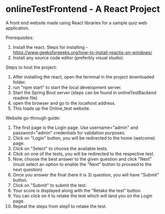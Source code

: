 # onlineTestFrontend - A React Project

A front end website made using React libraries for a sample quiz web application.

Prerequisites:

1. Install the react. Steps for installing - https://www.geeksforgeeks.org/how-to-install-reactjs-on-windows/
2. Install any source code editor (preferbly visual studio).


Steps to host the project:

1. After installing the react, open the terminal in the project downloaded folder.
2. run "npm start" to start the local development server.
3. Start the Spring Boot server (steps can be found in onlineTestBackend readme file)
3. open the browser and go to the localhost address.
4. This loads up the Online_test website.

Website go-through guide:

1. The first page is the Login page. Use username="admin" and password="admin" credentials for validation purposes.
2. Click on "Login" button, you will be redirected to the home (welcome) page.
3. Click on "Select" to choose the available tests.
4. Click on one of the tests, you will be redirected to the respective test.
5. Now, choose the best answer to the given question and click "Next" (must select an option to enable the "Next" button to proceed to the next question)
6. Once you answer the final (here it is 3) question, you will have "Submit" button.
7. Click on "Submit" to submit the test.
8. Your score is displayed along with the "Retake the test" button.
9. You can click on it to retake the test which will land you on the Login page.
10. Repeat the steps from step1 to retake the test.
